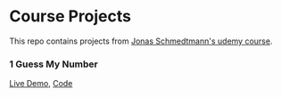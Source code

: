# Course Projects

This repo contains projects from [Jonas Schmedtmann's udemy course](https://www.udemy.com/course/the-complete-javascript-course/).

### 1 Guess My Number

[Live Demo](https://awesome-spence-87a0fa.netlify.app/), [Code](https://github.com/bayramhayri/complete-javascript-course/tree/master/01-guess-my-number)
